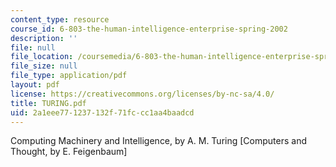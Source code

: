 ```yaml
---
content_type: resource
course_id: 6-803-the-human-intelligence-enterprise-spring-2002
description: ''
file: null
file_location: /coursemedia/6-803-the-human-intelligence-enterprise-spring-2002/2a1eee771237132f71fccc1aa4baadcd_TURING.pdf
file_size: null
file_type: application/pdf
layout: pdf
license: https://creativecommons.org/licenses/by-nc-sa/4.0/
title: TURING.pdf
uid: 2a1eee77-1237-132f-71fc-cc1aa4baadcd
---
```

Computing Machinery and Intelligence, by A. M. Turing [Computers and Thought, by E. Feigenbaum]
